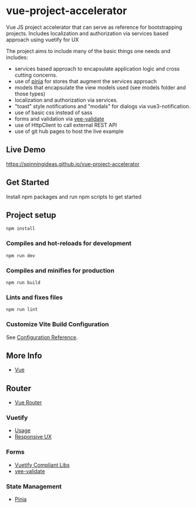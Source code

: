 # vue-project-accelerator

Vue JS project accelerator that can serve as reference for bootstrapping projects. Includes localization and authorization via services based approach using vuetify for UX

The project aims to include many of the basic things one needs and includes:

- services based approach to encapsulate application logic and cross cutting concerns.
- use of [pinia](https://pinia.vuejs.org/) for stores that augment the services approach
- models that encapsulate the view models used (see models folder and those types)
- localization and authorization via services.
- "toast" style notifications and "modals" for dialogs via vue3-notification.
- use of basic css instead of sass
- forms and validation via [vee-validate](https://vee-validate.logaretm.com/v4/)
- use of HttpClient to call external REST API
- use of git hub pages to host the live example

## Live Demo

https://spinningideas.github.io/vue-project-accelerator

## Get Started

Install npm packages and run npm scripts to get started

## Project setup

```
npm install
```

### Compiles and hot-reloads for development

```
npm run dev
```

### Compiles and minifies for production

```
npm run build
```

### Lints and fixes files

```
npm run lint
```

### Customize Vite Build Configuration

See [Configuration Reference](https://vitejs.dev/config/).

## More Info

- [Vue](https://vuejs.org/)

## Router

- [Vue Router](https://router.vuejs.org/)

### Vuetify

- [Usage](https://vuetifyjs.com/en/getting-started/installation/#installation)
- [Responsive UX](https://vuetifyjs.com/en/getting-started/wireframes/#examples)

### Forms

- [Vuetify Compliant Libs](https://vuetifyjs.com/en/components/forms/)
- [vee-validate](https://logaretm.github.io/vee-validate/)

### State Management

- [Pinia](https://pinia.vuejs.org/)
